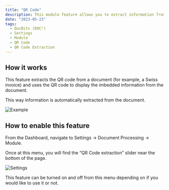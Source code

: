 ```yaml
---
title: "QR Code"
description: This module feature allows you to extract information from a documeht through a QR code.
date: "2023-05-23"
tags:
  - DocBits (DOC²)
  - Settings
  - Module
  - QR Code
  - QR Code Extraction
---
```

## How it works

This feature extracts the QR code from a document (for example, a Swiss invoice) and uses the QR code to display the imbedded information from the document.

This way information is automatically extracted from the document.

![Example](/_images/docbits/Settings/Module/QR-code/image_1_ex_doc.png)

## How to enable this feature

From the Dashboard, navigate to Settings → Document Processing → Module.

Once at this menu, you will find the “QR Code extraction” slider near the bottom of the page.

![Settings](/_images/docbits/Settings/Module/QR-code/image_2_settings.png)

This feature can be turned on and off from this menu depending on if you would like to use it or not.